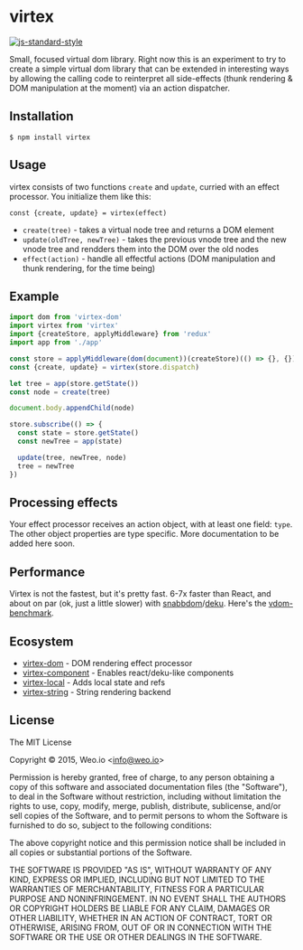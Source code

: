 
# virtex

[![js-standard-style](https://img.shields.io/badge/code%20style-standard-brightgreen.svg?style=flat)](https://github.com/feross/standard)

Small, focused virtual dom library.  Right now this is an experiment to try to create a simple virtual dom library that can be extended in interesting ways by allowing the calling code to reinterpret all side-effects (thunk rendering & DOM manipulation at the moment) via an action dispatcher.

## Installation

    $ npm install virtex

## Usage

virtex consists of two functions `create` and `update`, curried with an effect processor.  You initialize them like this:

`const {create, update} = virtex(effect)`

  * `create(tree)` - takes a virtual node tree and returns a DOM element
  * `update(oldTree, newTree)` - takes the previous vnode tree and the new vnode tree and rendders them into the DOM over the old nodes
  * `effect(action)` - handle all effectful actions (DOM manipulation and thunk rendering, for the time being)

## Example

```javascript
import dom from 'virtex-dom'
import virtex from 'virtex'
import {createStore, applyMiddleware} from 'redux'
import app from './app'

const store = applyMiddleware(dom(document))(createStore)(() => {}, {})
const {create, update} = virtex(store.dispatch)

let tree = app(store.getState())
const node = create(tree)

document.body.appendChild(node)

store.subscribe(() => {
  const state = store.getState()
  const newTree = app(state)

  update(tree, newTree, node)
  tree = newTree
})
```

## Processing effects

Your effect processor receives an action object, with at least one field: `type`.  The other object properties are type specific.  More documentation to be added here soon.

## Performance

Virtex is not the fastest, but it's pretty fast.  6-7x faster than React, and about on par (ok, just a little slower) with [snabbdom](https://github.com/paldepind/snabbdom)/[deku](https://github.com/dekujs/deku).  Here's the [vdom-benchmark](https://github.com/ashaffer/vdom-benchmark-virtex).

## Ecosystem

  * [virtex-dom](https://github.com/ashaffer/virtex-dom) - DOM rendering effect processor
  * [virtex-component](https://github.com/ashaffer/virtex-component) - Enables react/deku-like components
  * [virtex-local](https://github.com/ashaffer/virtex-local) - Adds local state and refs
  * [virtex-string](https://github.com/ashaffer/virtex-string) - String rendering backend

## License

The MIT License

Copyright &copy; 2015, Weo.io &lt;info@weo.io&gt;

Permission is hereby granted, free of charge, to any person obtaining a copy of this software and associated documentation files (the "Software"), to deal in the Software without restriction, including without limitation the rights to use, copy, modify, merge, publish, distribute, sublicense, and/or sell copies of the Software, and to permit persons to whom the Software is furnished to do so, subject to the following conditions:

The above copyright notice and this permission notice shall be included in all copies or substantial portions of the Software.

THE SOFTWARE IS PROVIDED "AS IS", WITHOUT WARRANTY OF ANY KIND, EXPRESS OR IMPLIED, INCLUDING BUT NOT LIMITED TO THE WARRANTIES OF MERCHANTABILITY, FITNESS FOR A PARTICULAR PURPOSE AND NONINFRINGEMENT. IN NO EVENT SHALL THE AUTHORS OR COPYRIGHT HOLDERS BE LIABLE FOR ANY CLAIM, DAMAGES OR OTHER LIABILITY, WHETHER IN AN ACTION OF CONTRACT, TORT OR OTHERWISE, ARISING FROM, OUT OF OR IN CONNECTION WITH THE SOFTWARE OR THE USE OR OTHER DEALINGS IN THE SOFTWARE.
